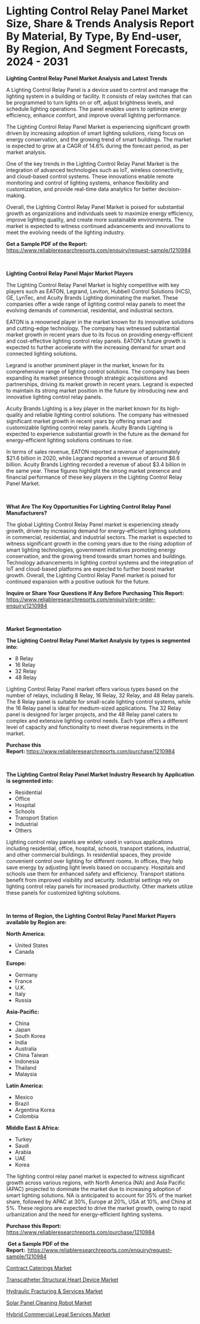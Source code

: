 <p><h1>Lighting Control Relay Panel Market Size, Share & Trends Analysis Report By Material, By Type, By End-user, By Region, And Segment Forecasts, 2024 - 2031</h1></p><p><strong>Lighting Control Relay Panel Market Analysis and Latest Trends</strong></p>
<p><p>A Lighting Control Relay Panel is a device used to control and manage the lighting system in a building or facility. It consists of relay switches that can be programmed to turn lights on or off, adjust brightness levels, and schedule lighting operations. The panel enables users to optimize energy efficiency, enhance comfort, and improve overall lighting performance.</p><p>The Lighting Control Relay Panel Market is experiencing significant growth driven by increasing adoption of smart lighting solutions, rising focus on energy conservation, and the growing trend of smart buildings. The market is expected to grow at a CAGR of 14.6% during the forecast period, as per market analysis.</p><p>One of the key trends in the Lighting Control Relay Panel Market is the integration of advanced technologies such as IoT, wireless connectivity, and cloud-based control systems. These innovations enable remote monitoring and control of lighting systems, enhance flexibility and customization, and provide real-time data analytics for better decision-making.</p><p>Overall, the Lighting Control Relay Panel Market is poised for substantial growth as organizations and individuals seek to maximize energy efficiency, improve lighting quality, and create more sustainable environments. The market is expected to witness continued advancements and innovations to meet the evolving needs of the lighting industry.</p></p>
<p><strong>Get a Sample PDF of the Report:&nbsp;</strong> <a href="https://www.reliableresearchreports.com/enquiry/request-sample/1210984">https://www.reliableresearchreports.com/enquiry/request-sample/1210984</a></p>
<p>&nbsp;</p>
<p><strong>Lighting Control Relay Panel Major Market Players</strong></p>
<p><p>The Lighting Control Relay Panel Market is highly competitive with key players such as EATON, Legrand, Leviton, Hubbell Control Solutions (HCS), GE, LynTec, and Acuity Brands Lighting dominating the market. These companies offer a wide range of lighting control relay panels to meet the evolving demands of commercial, residential, and industrial sectors.</p><p>EATON is a renowned player in the market known for its innovative solutions and cutting-edge technology. The company has witnessed substantial market growth in recent years due to its focus on providing energy-efficient and cost-effective lighting control relay panels. EATON's future growth is expected to further accelerate with the increasing demand for smart and connected lighting solutions.</p><p>Legrand is another prominent player in the market, known for its comprehensive range of lighting control solutions. The company has been expanding its market presence through strategic acquisitions and partnerships, driving its market growth in recent years. Legrand is expected to maintain its strong market position in the future by introducing new and innovative lighting control relay panels.</p><p>Acuity Brands Lighting is a key player in the market known for its high-quality and reliable lighting control solutions. The company has witnessed significant market growth in recent years by offering smart and customizable lighting control relay panels. Acuity Brands Lighting is expected to experience substantial growth in the future as the demand for energy-efficient lighting solutions continues to rise.</p><p>In terms of sales revenue, EATON reported a revenue of approximately $21.6 billion in 2020, while Legrand reported a revenue of around $6.6 billion. Acuity Brands Lighting recorded a revenue of about $3.4 billion in the same year. These figures highlight the strong market presence and financial performance of these key players in the Lighting Control Relay Panel Market.</p></p>
<p>&nbsp;</p>
<p><strong>What Are The Key Opportunities For Lighting Control Relay Panel Manufacturers?</strong></p>
<p><p>The global Lighting Control Relay Panel market is experiencing steady growth, driven by increasing demand for energy-efficient lighting solutions in commercial, residential, and industrial sectors. The market is expected to witness significant growth in the coming years due to the rising adoption of smart lighting technologies, government initiatives promoting energy conservation, and the growing trend towards smart homes and buildings. Technology advancements in lighting control systems and the integration of IoT and cloud-based platforms are expected to further boost market growth. Overall, the Lighting Control Relay Panel market is poised for continued expansion with a positive outlook for the future.</p></p>
<p><strong>Inquire or Share Your Questions If Any Before Purchasing This Report:</strong> <a href="https://www.reliableresearchreports.com/enquiry/pre-order-enquiry/1210984">https://www.reliableresearchreports.com/enquiry/pre-order-enquiry/1210984</a></p>
<p>&nbsp;</p>
<p><strong>Market Segmentation</strong></p>
<p><strong>The Lighting Control Relay Panel Market Analysis by types is segmented into:</strong></p>
<p><ul><li>8 Relay</li><li>16 Relay</li><li>32 Relay</li><li>48 Relay</li></ul></p>
<p><p>Lighting Control Relay Panel market offers various types based on the number of relays, including 8 Relay, 16 Relay, 32 Relay, and 48 Relay panels. The 8 Relay panel is suitable for small-scale lighting control systems, while the 16 Relay panel is ideal for medium-sized applications. The 32 Relay panel is designed for larger projects, and the 48 Relay panel caters to complex and extensive lighting control needs. Each type offers a different level of capacity and functionality to meet diverse requirements in the market.</p></p>
<p><strong>Purchase this Report:&nbsp;</strong><a href="https://www.reliableresearchreports.com/purchase/1210984">https://www.reliableresearchreports.com/purchase/1210984</a></p>
<p>&nbsp;</p>
<p><strong>The Lighting Control Relay Panel Market Industry Research by Application is segmented into:</strong></p>
<p><ul><li>Residential</li><li>Office</li><li>Hospital</li><li>Schools</li><li>Transport Station</li><li>Industrial</li><li>Others</li></ul></p>
<p><p>Lighting control relay panels are widely used in various applications including residential, office, hospital, schools, transport stations, industrial, and other commercial buildings. In residential spaces, they provide convenient control over lighting for different rooms. In offices, they help save energy by adjusting light levels based on occupancy. Hospitals and schools use them for enhanced safety and efficiency. Transport stations benefit from improved visibility and security. Industrial settings rely on lighting control relay panels for increased productivity. Other markets utilize these panels for customized lighting solutions.</p></p>
<p>&nbsp;</p>
<p><strong>In terms of Region, the Lighting Control Relay Panel Market Players available by Region are:</strong></p>
<p>
    <p> <strong> North America: </strong>
        <ul>
            <li>United States</li>
            <li>Canada</li>
        </ul>
        </p> 
    <p> <strong> Europe: </strong>
        <ul>
            <li>Germany</li>
            <li>France</li>
            <li>U.K.</li>
            <li>Italy</li>
            <li>Russia</li>
        </ul>
        </p> 
    <p> <strong> Asia-Pacific: </strong>
        <ul>
            <li>China</li>
            <li>Japan</li>
            <li>South Korea</li>
            <li>India</li>
            <li>Australia</li>
            <li>China Taiwan</li>
            <li>Indonesia</li>
            <li>Thailand</li>
            <li>Malaysia</li>
        </ul>
        </p> 
    <p> <strong> Latin America: </strong>
        <ul>
            <li>Mexico</li>
            <li>Brazil</li>
            <li>Argentina Korea</li>
            <li>Colombia</li>
        </ul>
        </p> 
    <p> <strong> Middle East & Africa: </strong>
        <ul>
            <li>Turkey</li>
            <li>Saudi</li>
            <li>Arabia</li>
            <li>UAE</li>
            <li>Korea</li>
        </ul>
    </p>
    </p>
<p><p>The lighting control relay panel market is expected to witness significant growth across various regions, with North America (NA) and Asia Pacific (APAC) projected to dominate the market due to increasing adoption of smart lighting solutions. NA is anticipated to account for 35% of the market share, followed by APAC at 30%, Europe at 20%, USA at 10%, and China at 5%. These regions are expected to drive the market growth, owing to rapid urbanization and the need for energy-efficient lighting systems.</p></p>
<p><strong>Purchase this Report: </strong><a href="https://www.reliableresearchreports.com/purchase/1210984">https://www.reliableresearchreports.com/purchase/1210984</a></p>
<p>&nbsp;<strong>Get a Sample PDF of the Report:&nbsp;&nbsp;</strong><a href="https://www.reliableresearchreports.com/enquiry/request-sample/1210984">https://www.reliableresearchreports.com/enquiry/request-sample/1210984</a></p>
<p><strong></strong></p>
<p><p><a href="https://medium.com/@faithterry767/contract-caterings-market-size-market-outlook-and-market-forecast-2024-to-2031-5bc8309d2dc7">Contract Caterings Market</a></p><p><a href="https://github.com/lbird53714/Market-Research-Report-List-3/blob/main/transcatheter-structural-heart-device-market.md">Transcatheter Structural Heart Device Market</a></p><p><a href="https://medium.com/p/59168733e0db/edit">Hydraulic Fracturing & Services Market</a></p><p><a href="https://github.com/suaretopek9/Market-Research-Report-List-1/blob/main/solar-panel-cleaning-robot-market.md">Solar Panel Cleaning Robot Market</a></p><p><a href="https://medium.com/@charityrice25/hybrid-commercial-legal-services-market-trends-and-market-analysis-forecasted-for-period-2024-2031-2c393cf05b71">Hybrid Commercial Legal Services Market</a></p></p>